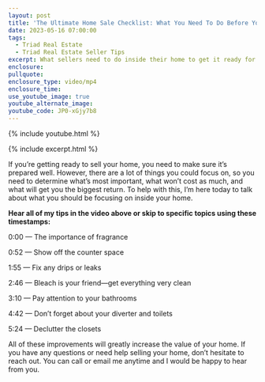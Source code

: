 ```yaml
---
layout: post
title: 'The Ultimate Home Sale Checklist: What You Need To Do Before You List'
date: 2023-05-16 07:00:00
tags:
  - Triad Real Estate
  - Triad Real Estate Seller Tips
excerpt: What sellers need to do inside their home to get it ready for sale.
enclosure:
pullquote:
enclosure_type: video/mp4
enclosure_time:
use_youtube_image: true
youtube_alternate_image:
youtube_code: JP0-xGjy7b8
---
```

{% include youtube.html %}

{% include excerpt.html %}

If you’re getting ready to sell your home, you need to make sure it’s prepared well. However, there are a lot of things you could focus on, so you need to determine what’s most important, what won’t cost as much, and what will get you the biggest return. To help with this, I’m here today to talk about what you should be focusing on inside your home.&nbsp;

**Hear all of my tips in the video above or skip to specific topics using these timestamps:&nbsp;**

0:00 — The importance of fragrance&nbsp;

0:52 — Show off the counter space&nbsp;

1:55 — Fix any drips or leaks&nbsp;

2:46 — Bleach is your friend—get everything very clean&nbsp;

3:10 — Pay attention to your bathrooms&nbsp;

4:42 — Don’t forget about your diverter and toilets&nbsp;

5:24 — Declutter the closets&nbsp;

All of these improvements will greatly increase the value of your home. If you have any questions or need help selling your home, don’t hesitate to reach out. You can call or email me anytime and I would be happy to hear from you.&nbsp;
